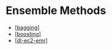 # Ensemble Methods

- [[bagging]]
- [[boosting]]
- [[dl-ec2-emr]]

[//begin]: # "Autogenerated link references for markdown compatibility"
[bagging]: bagging.md "bagging"
[boosting]: boosting.md "boosting"
[dl-ec2-emr]: dl-ec2-emr.md "dl-ec2-emr"
[//end]: # "Autogenerated link references"